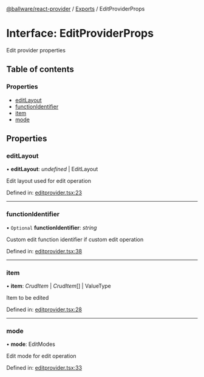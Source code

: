 [@ballware/react-provider](../README.md) / [Exports](../modules.md) / EditProviderProps

# Interface: EditProviderProps

Edit provider properties

## Table of contents

### Properties

- [editLayout](editproviderprops.md#editlayout)
- [functionIdentifier](editproviderprops.md#functionidentifier)
- [item](editproviderprops.md#item)
- [mode](editproviderprops.md#mode)

## Properties

### editLayout

• **editLayout**: *undefined* \| EditLayout

Edit layout used for edit operation

Defined in: [editprovider.tsx:23](https://github.com/ballware/ballware-client/blob/c28ad0b/packages/react-provider/src/editprovider.tsx#L23)

___

### functionIdentifier

• `Optional` **functionIdentifier**: *string*

Custom edit function identifier if custom edit operation

Defined in: [editprovider.tsx:38](https://github.com/ballware/ballware-client/blob/c28ad0b/packages/react-provider/src/editprovider.tsx#L38)

___

### item

• **item**: *CrudItem* \| *CrudItem*[] \| ValueType

Item to be edited

Defined in: [editprovider.tsx:28](https://github.com/ballware/ballware-client/blob/c28ad0b/packages/react-provider/src/editprovider.tsx#L28)

___

### mode

• **mode**: EditModes

Edit mode for edit operation

Defined in: [editprovider.tsx:33](https://github.com/ballware/ballware-client/blob/c28ad0b/packages/react-provider/src/editprovider.tsx#L33)
